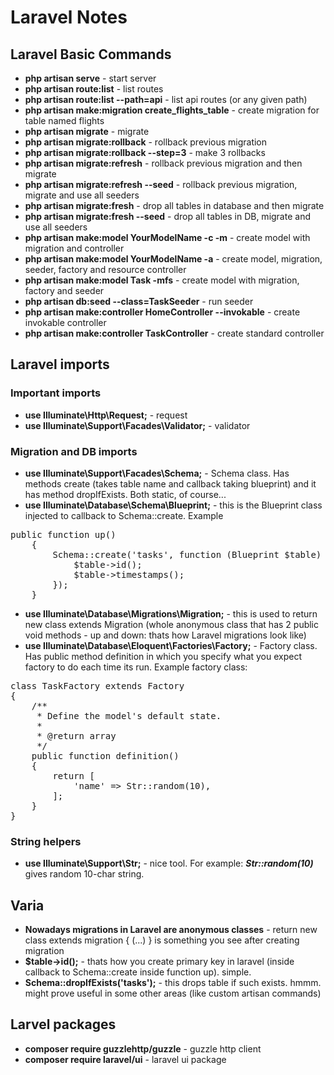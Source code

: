 # Laravel Notes
## Laravel Basic Commands
- **php artisan serve** - start server
- **php artisan route:list** - list routes
- **php artisan route:list --path=api** - list api routes (or any given path)
- **php artisan make:migration create_flights_table** - create migration for table named flights 
- **php artisan migrate** - migrate 
- **php artisan migrate:rollback** - rollback previous migration
- **php artisan migrate:rollback --step=3** - make 3 rollbacks
- **php artisan migrate:refresh** - rollback previous migration and then migrate
- **php artisan migrate:refresh --seed** - rollback previous migration, migrate and use all seeders
- **php artisan migrate:fresh** - drop all tables in database and then migrate
- **php artisan migrate:fresh --seed** - drop all tables in DB, migrate and use all seeders
- **php artisan make:model YourModelName -c -m** - create model with migration and controller
- **php artisan make:model YourModelName -a** - create model, migration, seeder, factory and resource controller
- **php artisan make:model Task -mfs** - create model with migration, factory and seeder
- **php artisan db:seed --class=TaskSeeder** - run seeder
- **php artisan make:controller HomeController --invokable** - create invokable controller 
- **php artisan make:controller TaskController** - create standard controller

## Laravel imports
### Important imports
- **use Illuminate\Http\Request;** - request
- **use Illuminate\Support\Facades\Validator;** - validator
### Migration and DB imports
 - **use Illuminate\Support\Facades\Schema;** - Schema class. Has methods create (takes table name and callback taking blueprint) and it has method dropIfExists. Both static, of course...
 - **use Illuminate\Database\Schema\Blueprint;** - this is the Blueprint class injected to callback to Schema::create. Example 
 <pre>public function up()
    {
        Schema::create('tasks', function (Blueprint $table) {
            $table->id();
            $table->timestamps();
        });
    } </pre>
- **use Illuminate\Database\Migrations\Migration;** - this is used to return new class extends Migration (whole anonymous class that 
has 2 public void methods - up and down: thats how Laravel migrations look like)
- **use Illuminate\Database\Eloquent\Factories\Factory;** - Factory class. Has public method definition in which you specify what 
you expect factory to do each time its run. Example factory class:
<pre>
class TaskFactory extends Factory
{
    /**
     * Define the model's default state.
     *
     * @return array<string, mixed>
     */
    public function definition()
    {
        return [
            'name' => Str::random(10),
        ];
    }
}
</pre>
### String helpers
- **use Illuminate\Support\Str;** - nice tool. For example: ***Str::random(10)*** gives random 10-char string.
## Varia
- **Nowadays migrations in Laravel are anonymous classes** - return new class extends migration { (...) } is something you see after creating migration
- **$table->id();**  - thats how you create primary key in laravel (inside callback to Schema::create inside function up). simple.
- **Schema::dropIfExists('tasks');** - this drops table if such exists. hmmm. might prove useful in some other areas (like custom artisan commands)

## Larvel packages
- **composer require guzzlehttp/guzzle** - guzzle http client
- **composer require laravel/ui** - laravel ui package